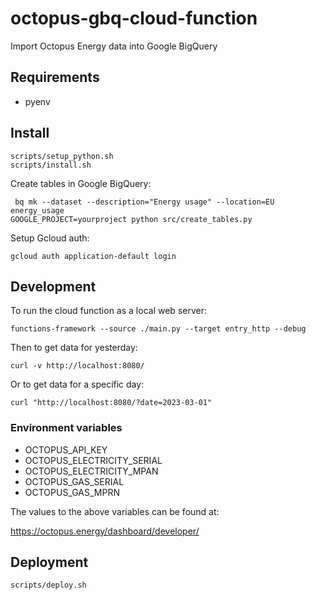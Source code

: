 # octopus-gbq-cloud-function
Import Octopus Energy data into Google BigQuery

## Requirements

* pyenv

## Install

```
scripts/setup_python.sh
scripts/install.sh
```

Create tables in Google BigQuery:

```
 bq mk --dataset --description="Energy usage" --location=EU energy_usage
GOOGLE_PROJECT=yourproject python src/create_tables.py
```

Setup Gcloud auth:

```
gcloud auth application-default login
```

## Development

To run the cloud function as a local web server:

```
functions-framework --source ./main.py --target entry_http --debug
```

Then to get data for yesterday:

```
curl -v http://localhost:8080/
```

Or to get data for a specific day:

```
curl "http://localhost:8080/?date=2023-03-01"
```

### Environment variables

* OCTOPUS_API_KEY
* OCTOPUS_ELECTRICITY_SERIAL
* OCTOPUS_ELECTRICITY_MPAN
* OCTOPUS_GAS_SERIAL
* OCTOPUS_GAS_MPRN

The values to the above variables can be found at:

https://octopus.energy/dashboard/developer/

## Deployment

```
scripts/deploy.sh
```
